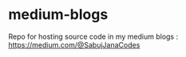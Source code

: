 # medium-blogs
Repo for hosting source code in my medium blogs : https://medium.com/@SabujJanaCodes
